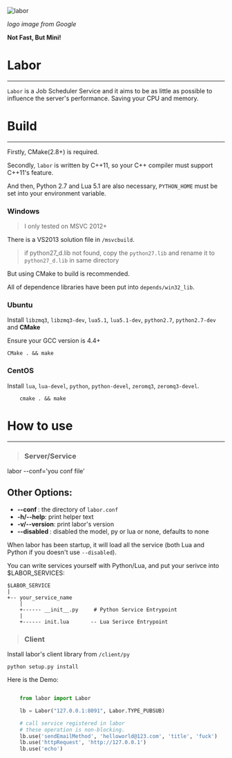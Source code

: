 ![labor](https://cdn3.iconfinder.com/data/icons/social-messaging-productivity-3/128/tools-128.png)

*logo image from Google*

**Not Fast, But Mini!**

# Labor
---

`Labor` is a Job Scheduler Service and it aims to be as little as possible to influence the server's performance. Saving your CPU and memory.


# Build
- - -

Firstly, CMake(2.8+) is required.

Secondly, `labor` is written by C++11, so your C++ compiler must support C++11's feature.

And then, Python 2.7 and Lua 5.1 are also necessary, `PYTHON_HOME` must be set into your environment variable.

### Windows

>  I only tested on MSVC 2012+

There is a VS2013 solution file in `/msvcbuild`.

> if python27_d.lib not found, copy the `python27.lib` and rename it to `python27_d.lib` in same directory

But using CMake to build is recommended.

All of dependence libraries have been put into `depends/win32_lib`.

### Ubuntu

Install `libzmq3`, `libzmq3-dev`, `lua5.1`, `lua5.1-dev`, `python2.7`, `python2.7-dev` and **CMake**

Ensure your GCC version is 4.4+

    CMake . && make

### CentOS

Install `lua`, `lua-devel`, `python`, `python-devel`, `zeromq3`, `zeromq3-devel`.

```
    cmake . && make
```


# How to use
- - -

> ### Server/Service

labor --conf='you conf file' <other options>

## Other Options:

+ **--conf <file>**: the directory of `labor.conf`
+ **-h/--help**: print helper text
+ **-v/--version**: print labor's version
+ **--disabled <lang>**: disabled the model, py or lua or none, defaults to none

When labor has been startup, it will load all the service (both Lua and Python if you doesn't use `--disabled`).

You can write services yourself with Python/Lua, and put your serivce into $LABOR_SERVICES:

    $LABOR_SERVICE
    |
    +-- your_service_name
        |
        +------ __init__.py     # Python Service Entrypoint
        |
        +------ init.lua       -- Lua Serivce Entrypoint

> ### Client

Install labor's client library from `/client/py`

    python setup.py install

Here is the Demo:

```python

    from labor import Labor

    lb = Labor("127.0.0.1:8091", Labor.TYPE_PUBSUB)

    # call service registered in labor
    # these operation is non-blocking.
    lb.use('sendEmailMethod', 'helloworld@123.com', 'title', 'fuck')
    lb.use('httpRequest', 'http://127.0.0.1')
    lb.use('echo')

```
